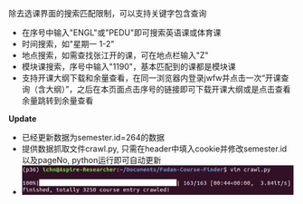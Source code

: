 除去选课界面的搜索匹配限制，可以支持关键字包含查询

* 在序号中输入"ENGL"或"PEDU"即可搜索英语课或体育课
* 时间搜索，如"星期一 1-2"
* 地点搜索，如需查找张江开的课，可在地点栏输入"Z"
* 模块课搜索，序号中输入"1190"，基本匹配到的课都是模块课
* 支持开课大纲下载和余量查看，在同一浏览器内登录jwfw并点击一次“开课查询（含大纲）”，之后在本页面点击序号的链接即可下载开课大纲或是点击查看余量跳转到余量查看

**Update**

* 已经更新数据为semester.id=264的数据
* 提供数据抓取文件crawl.py, 只需在header中填入cookie并修改semester.id以及pageNo, python运行即可自动更新
* ![result](result.png)
